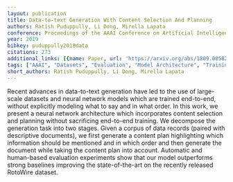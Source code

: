 ```yaml
---
layout: publication
title: Data-to-text Generation With Content Selection And Planning
authors: Ratish Puduppully, Li Dong, Mirella Lapata
conference: Proceedings of the AAAI Conference on Artificial Intelligence
year: 2019
bibkey: puduppully2018data
citations: 273
additional_links: [{name: Paper, url: 'https://arxiv.org/abs/1809.00582'}]
tags: ["AAAI", "Datasets", "Evaluation", "Model Architecture", "Training Techniques"]
short_authors: Ratish Puduppully, Li Dong, Mirella Lapata
---
```

Recent advances in data-to-text generation have led to the use of large-scale
datasets and neural network models which are trained end-to-end, without
explicitly modeling what to say and in what order. In this work, we present a
neural network architecture which incorporates content selection and planning
without sacrificing end-to-end training. We decompose the generation task into
two stages. Given a corpus of data records (paired with descriptive documents),
we first generate a content plan highlighting which information should be
mentioned and in which order and then generate the document while taking the
content plan into account. Automatic and human-based evaluation experiments
show that our model outperforms strong baselines improving the state-of-the-art
on the recently released RotoWire dataset.